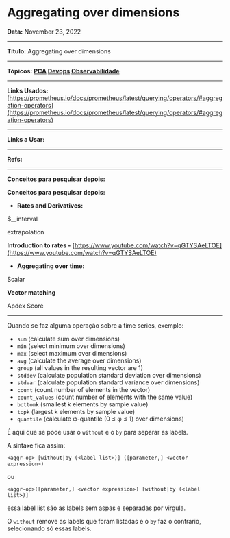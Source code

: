 # Aggregating over dimensions

**Data:**  November 23, 2022 

---

**Título:** Aggregating over dimensions

---

**Tópicos: [PCA](../PCA%20cd9096bcdf954863a10bfe439deac163.md) [Devops](https://www.notion.so/Devops-a586a0555e794afeb8f763897448461b) [Observabilidade](https://www.notion.so/Observabilidade-e434a18920744e7da17617bc3c96b978)** 

---

**Links Usados:** [https://prometheus.io/docs/prometheus/latest/querying/operators/#aggregation-operators](https://prometheus.io/docs/prometheus/latest/querying/operators/#aggregation-operators)

---

**Links a Usar:** 

---

**Refs:** 

---

********************************Conceitos para pesquisar depois:********************************

**Conceitos para pesquisar depois:** 

- **Rates and Derivatives:**

$__interval

extrapolation

**Introduction to rates -** [https://www.youtube.com/watch?v=qGTYSAeLTOE](https://www.youtube.com/watch?v=qGTYSAeLTOE)

- **Aggregating over time:**

Scalar

**Vector matching**

Apdex Score

---

Quando se faz alguma operação sobre a time series, exemplo:

- `sum` (calculate sum over dimensions)
- `min` (select minimum over dimensions)
- `max` (select maximum over dimensions)
- `avg` (calculate the average over dimensions)
- `group` (all values in the resulting vector are 1)
- `stddev` (calculate population standard deviation over dimensions)
- `stdvar` (calculate population standard variance over dimensions)
- `count` (count number of elements in the vector)
- `count_values` (count number of elements with the same value)
- `bottomk` (smallest k elements by sample value)
- `topk` (largest k elements by sample value)
- `quantile` (calculate φ-quantile (0 ≤ φ ≤ 1) over dimensions)

  

É aqui que se pode usar o `without` e o `by` para separar as labels. 

A sintaxe fica assim:

```
<aggr-op> [without|by (<label list>)] ([parameter,] <vector expression>)

```

ou 

```
<aggr-op>([parameter,] <vector expression>) [without|by (<label list>)]

```

essa label list são as labels sem aspas e separadas por virgula. 

O `without` remove as labels que foram listadas e o `by` faz o contrario, selecionando só essas labels.
